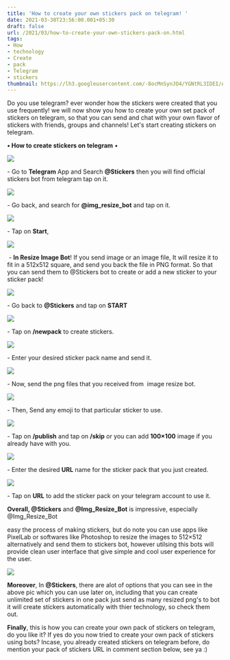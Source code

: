 ```yaml
---
title: 'How to create your own stickers pack on telegram! '
date: 2021-03-30T23:56:00.001+05:30
draft: false
url: /2021/03/how-to-create-your-own-stickers-pack-on.html
tags: 
- How
- technology
- Create
- pack
- Telegram
- stickers
thumbnail: https://lh3.googleusercontent.com/-8ocMnSynJO4/YGNtRL3IDEI/AAAAAAAAD4Y/WK-qzLmJP44soqAqFC9VuAgLAHjzJoG_gCLcBGAsYHQ/s1600/1617128756988570-0.png "How to create your own stickers pack on telegram!"
--- 
```


  

Do you use telegram? ever wonder how the stickers were created that you use frequently! we will now show you how to create your own set pack of stickers on telegram, so that you can send and chat with your own flavor of stickers with friends, groups and channels! Let's start creating stickers on telegram. 

  

**• How to create stickers on telegram** •

  

 ![](https://lh3.googleusercontent.com/-KBm8LTQnn4A/YGNtNRKbAFI/AAAAAAAAD4Q/DSuG-XJCYS8q0dg9yEgrZV-n4KsSNMabgCLcBGAsYHQ/s1600/1617128745346426-1.png) 

  
\- Go to **Telegram** App and Search **@Stickers** then you will find official stickers bot from telegram tap on it. 

  

 ![](https://lh3.googleusercontent.com/-kFGCv1cjK3Y/YGNtKcpdtzI/AAAAAAAAD4I/tu9DXsvuVOo6asJejcdl4s7FvIOFBzEpQCLcBGAsYHQ/s1600/1617128732515601-2.png) 

  

\- Go back, and search for **@img\_resize\_bot** and tap on it. 

  

 ![](https://lh3.googleusercontent.com/-4YKuU1DrpjU/YGNtHclVjoI/AAAAAAAAD4E/8AOJNCzpOCoLh_QM4iTbhHoz_Q6f19p3QCLcBGAsYHQ/s1600/1617128720300701-3.png) 

  

\- Tap on **Start**,

  

 ![](https://lh3.googleusercontent.com/-j_XZZTpr-AM/YGNtELKl3kI/AAAAAAAAD4A/MLM-b3fOU7MPPIW-WghcyVRGaBygkaZLACLcBGAsYHQ/s1600/1617128710201685-4.png) 

  

  

 - **In Resize Image Bot**! If you send image or an image file, It will resize it to fit in a 512x512 square, and send you back the file in PNG format. So that you can send them to @Stickers bot to create or add a new sticker to your sticker pack!

  

 ![](https://lh3.googleusercontent.com/-DRqqvY3I_Uk/YGNtBtWjctI/AAAAAAAAD38/M7lnyTp8b8UZpBAQS0a3p_FUSi9loP_hQCLcBGAsYHQ/s1600/1617128699281283-5.png) 

  

\- Go back to **@Stickers** and tap on **START**

 **![](https://lh3.googleusercontent.com/-V_i8sbDOmrE/YGNs-yFId6I/AAAAAAAAD34/gOqbFIOQfRcbmT_SFWwxCiRbwNV8UdfuQCLcBGAsYHQ/s1600/1617128683301850-6.png)** 

\- Tap on **/newpack** to create stickers. 

  

 ![](https://lh3.googleusercontent.com/-YF9ysKWqMgk/YGNs68oAwNI/AAAAAAAAD30/VxTNvzGKg8I4TBmiBfFE7cwBX5h_8VsHQCLcBGAsYHQ/s1600/1617128669000977-7.png) 

  

\- Enter your desired sticker pack name and send it. 

  

 ![](https://lh3.googleusercontent.com/-nBxDAtmottc/YGNs3Xrrs0I/AAAAAAAAD3w/eG5O7TgPI4s-8Lk31aFiZzqIlHlzcjxHQCLcBGAsYHQ/s1600/1617128658046960-8.png) 

  

\- Now, send the png files that you received from  image resize bot. 

  

 ![](https://lh3.googleusercontent.com/-F0yD1HbdA0E/YGNs0leIpuI/AAAAAAAAD3s/zBdEp4iBwykydmGYBJYcUT5RK5tB4HCdwCLcBGAsYHQ/s1600/1617128648606645-9.png) 

  

\- Then, Send any emoji to that particular sticker to use. 

  

 ![](https://lh3.googleusercontent.com/-09jfVxMW7j0/YGNsyMsQikI/AAAAAAAAD3o/8CRHRHW4J-AGXJq3qw-pubuMPUsvBbu1ACLcBGAsYHQ/s1600/1617128631534296-10.png) 

  

\- Tap on **/publish** and tap on **/skip** or you can add **100×100** image if you already have with you. 

  

 ![](https://lh3.googleusercontent.com/-eYLfWX8CkmQ/YGNst30AJ-I/AAAAAAAAD3k/O0OET3PkNaI8wPgZLBSmzA0sKhjZuzIiACLcBGAsYHQ/s1600/1617128619351735-11.png) 

  

\- Enter the desired **URL** name for the sticker pack that you just created. 

  

 ![](https://lh3.googleusercontent.com/-n9_w4xdzOzY/YGNsq2FmQHI/AAAAAAAAD3g/O7r9_NsojZIaXko0MSQnBypPdZMFEp_vwCLcBGAsYHQ/s1600/1617128608963490-12.png) 

  

\- Tap on **URL** to add the sticker pack on your telegram account to use it. 

  

**Overall, @Stickers** and **@Img\_Resize\_Bot** is impressive, especially @Img\_Resize\_Bot

easy the process of making stickers, but do note you can use apps like PixelLab or softwares like Photoshop to resize the images to 512×512 alternatively and send them to stickers bot, however utilsing this bots will provide clean user interface that give simple and cool user experience for the user. 

  

 ![](https://lh3.googleusercontent.com/-hjAgE_zHc5w/YGa95wjiLQI/AAAAAAAAD5g/J_cGkLPV2XE_eu4qd8XWK2lk-pbUmNj5ACLcBGAsYHQ/s1600/1617345970543217-0.png) 

  

  

**Moreover**, In **@Stickers**, there are alot of options that you can see in the above pic which you can use later on, including that you can create unlimited set of stickers in one pack just send as many resized png's to bot it will create stickers automatically with thier technology, so check them out. 

  

**Finally**, this is how you can create your own pack of stickers on telegram, do you like it? If yes do you now tried to create your own pack of stickers using bots? Incase, you already created stickers on telegram before, do mention your pack of stickers URL in comment section below, see ya :)